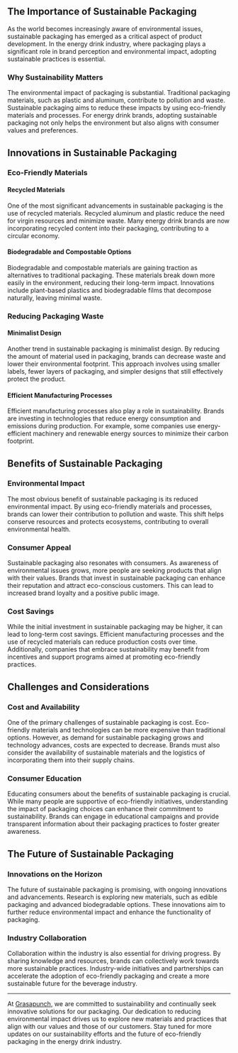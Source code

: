 ## The Importance of Sustainable Packaging

As the world becomes increasingly aware of environmental issues, sustainable packaging has emerged as a critical aspect of product development. In the energy drink industry, where packaging plays a significant role in brand perception and environmental impact, adopting sustainable practices is essential.

### Why Sustainability Matters

The environmental impact of packaging is substantial. Traditional packaging materials, such as plastic and aluminum, contribute to pollution and waste. Sustainable packaging aims to reduce these impacts by using eco-friendly materials and processes. For energy drink brands, adopting sustainable packaging not only helps the environment but also aligns with consumer values and preferences.

## Innovations in Sustainable Packaging

### Eco-Friendly Materials

#### Recycled Materials

One of the most significant advancements in sustainable packaging is the use of recycled materials. Recycled aluminum and plastic reduce the need for virgin resources and minimize waste. Many energy drink brands are now incorporating recycled content into their packaging, contributing to a circular economy.

#### Biodegradable and Compostable Options

Biodegradable and compostable materials are gaining traction as alternatives to traditional packaging. These materials break down more easily in the environment, reducing their long-term impact. Innovations include plant-based plastics and biodegradable films that decompose naturally, leaving minimal waste.

### Reducing Packaging Waste

#### Minimalist Design

Another trend in sustainable packaging is minimalist design. By reducing the amount of material used in packaging, brands can decrease waste and lower their environmental footprint. This approach involves using smaller labels, fewer layers of packaging, and simpler designs that still effectively protect the product.

#### Efficient Manufacturing Processes

Efficient manufacturing processes also play a role in sustainability. Brands are investing in technologies that reduce energy consumption and emissions during production. For example, some companies use energy-efficient machinery and renewable energy sources to minimize their carbon footprint.

## Benefits of Sustainable Packaging

### Environmental Impact

The most obvious benefit of sustainable packaging is its reduced environmental impact. By using eco-friendly materials and processes, brands can lower their contribution to pollution and waste. This shift helps conserve resources and protects ecosystems, contributing to overall environmental health.

### Consumer Appeal

Sustainable packaging also resonates with consumers. As awareness of environmental issues grows, more people are seeking products that align with their values. Brands that invest in sustainable packaging can enhance their reputation and attract eco-conscious customers. This can lead to increased brand loyalty and a positive public image.

### Cost Savings

While the initial investment in sustainable packaging may be higher, it can lead to long-term cost savings. Efficient manufacturing processes and the use of recycled materials can reduce production costs over time. Additionally, companies that embrace sustainability may benefit from incentives and support programs aimed at promoting eco-friendly practices.

## Challenges and Considerations

### Cost and Availability

One of the primary challenges of sustainable packaging is cost. Eco-friendly materials and technologies can be more expensive than traditional options. However, as demand for sustainable packaging grows and technology advances, costs are expected to decrease. Brands must also consider the availability of sustainable materials and the logistics of incorporating them into their supply chains.

### Consumer Education

Educating consumers about the benefits of sustainable packaging is crucial. While many people are supportive of eco-friendly initiatives, understanding the impact of packaging choices can enhance their commitment to sustainability. Brands can engage in educational campaigns and provide transparent information about their packaging practices to foster greater awareness.

## The Future of Sustainable Packaging

### Innovations on the Horizon

The future of sustainable packaging is promising, with ongoing innovations and advancements. Research is exploring new materials, such as edible packaging and advanced biodegradable options. These innovations aim to further reduce environmental impact and enhance the functionality of packaging.

### Industry Collaboration

Collaboration within the industry is also essential for driving progress. By sharing knowledge and resources, brands can collectively work towards more sustainable practices. Industry-wide initiatives and partnerships can accelerate the adoption of eco-friendly packaging and create a more sustainable future for the beverage industry.

---

At [Grasapunch](https://www.grasapunch.com), we are committed to sustainability and continually seek innovative solutions for our packaging. Our dedication to reducing environmental impact drives us to explore new materials and practices that align with our values and those of our customers. Stay tuned for more updates on our sustainability efforts and the future of eco-friendly packaging in the energy drink industry.
